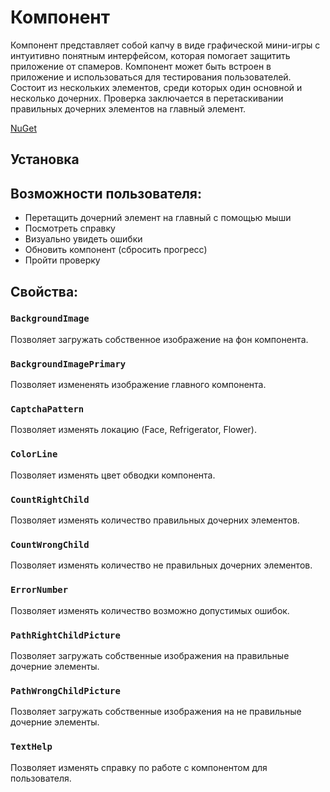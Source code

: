 # Компонент
Компонент представляет собой капчу в виде графической мини-игры с интуитивно понятным интерфейсом, которая помогает защитить приложение от спамеров.
Компонент может быть встроен в приложение и использоваться для тестирования пользователей. Состоит из нескольких элементов, среди которых один основной и несколько дочерних. Проверка заключается в перетаскивании правильных дочерних элементов на главный элемент.

[NuGet](https://www.nuget.org/packages/HumanVerification)

## Установка



## Возможности пользователя:

*	Перетащить дочерний элемент на главный с помощью мыши
*	Посмотреть справку
*	Визуально увидеть ошибки
*	Обновить компонент (сбросить прогресс)
*	Пройти проверку

## Свойства:

###	`BackgroundImage`
Позволяет загружать собственное изображение на фон компонента.
###	`BackgroundImagePrimary`
Позволяет измененять изображение главного компонента.
###	`CaptchaPattern`
Позволяет изменять локацию (Face, Refrigerator, Flower).
###	`ColorLine`
Позволяет изменять цвет обводки компонента.
###	`CountRightChild`
Позволяет изменять количество правильных дочерних элементов.
###	`CountWrongChild`
Позволяет изменять количество не правильных дочерних элементов.
###	`ErrorNumber`
Позволяет изменять количество возможно допустимых ошибок.
###	`PathRightChildPicture`
Позволяет загружать собственные изображения на правильные дочерние элементы.
###	`PathWrongChildPicture`
Позволяет загружать собственные изображения на не правильные дочерние элементы.
###	`TextHelp`
Позволяет изменять справку по работе с компонентом для пользователя.


